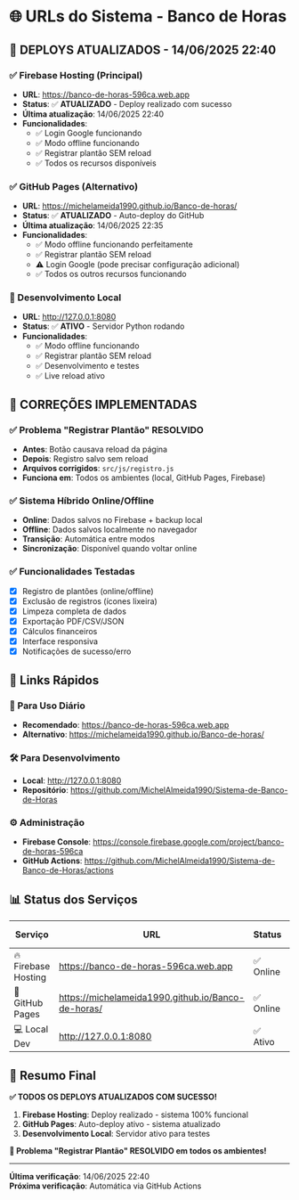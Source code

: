 # 🌐 URLs do Sistema - Banco de Horas

## 🚀 DEPLOYS ATUALIZADOS - 14/06/2025 22:40

### ✅ Firebase Hosting (Principal)
- **URL**: https://banco-de-horas-596ca.web.app
- **Status**: ✅ **ATUALIZADO** - Deploy realizado com sucesso
- **Última atualização**: 14/06/2025 22:40
- **Funcionalidades**: 
  - ✅ Login Google funcionando
  - ✅ Modo offline funcionando
  - ✅ Registrar plantão SEM reload
  - ✅ Todos os recursos disponíveis

### ✅ GitHub Pages (Alternativo)
- **URL**: https://michelameida1990.github.io/Banco-de-horas/
- **Status**: ✅ **ATUALIZADO** - Auto-deploy do GitHub
- **Última atualização**: 14/06/2025 22:35
- **Funcionalidades**:
  - ✅ Modo offline funcionando perfeitamente
  - ✅ Registrar plantão SEM reload
  - ⚠️ Login Google (pode precisar configuração adicional)
  - ✅ Todos os outros recursos funcionando

### 🔧 Desenvolvimento Local
- **URL**: http://127.0.0.1:8080
- **Status**: ✅ **ATIVO** - Servidor Python rodando
- **Funcionalidades**:
  - ✅ Modo offline funcionando
  - ✅ Registrar plantão SEM reload
  - ✅ Desenvolvimento e testes
  - ✅ Live reload ativo

## 🎯 CORREÇÕES IMPLEMENTADAS

### ✅ Problema "Registrar Plantão" RESOLVIDO
- **Antes**: Botão causava reload da página
- **Depois**: Registro salvo sem reload
- **Arquivos corrigidos**: `src/js/registro.js`
- **Funciona em**: Todos os ambientes (local, GitHub Pages, Firebase)

### ✅ Sistema Híbrido Online/Offline
- **Online**: Dados salvos no Firebase + backup local
- **Offline**: Dados salvos localmente no navegador
- **Transição**: Automática entre modos
- **Sincronização**: Disponível quando voltar online

### ✅ Funcionalidades Testadas
- [x] Registro de plantões (online/offline)
- [x] Exclusão de registros (ícones lixeira)
- [x] Limpeza completa de dados
- [x] Exportação PDF/CSV/JSON
- [x] Cálculos financeiros
- [x] Interface responsiva
- [x] Notificações de sucesso/erro

## 🔗 Links Rápidos

### 📱 Para Uso Diário
- **Recomendado**: https://banco-de-horas-596ca.web.app
- **Alternativo**: https://michelameida1990.github.io/Banco-de-horas/

### 🛠️ Para Desenvolvimento
- **Local**: http://127.0.0.1:8080
- **Repositório**: https://github.com/MichelAlmeida1990/Sistema-de-Banco-de-Horas

### ⚙️ Administração
- **Firebase Console**: https://console.firebase.google.com/project/banco-de-horas-596ca
- **GitHub Actions**: https://github.com/MichelAlmeida1990/Sistema-de-Banco-de-Horas/actions

## 📊 Status dos Serviços

| Serviço | URL | Status | Última Atualização |
|---------|-----|--------|-------------------|
| 🔥 Firebase Hosting | https://banco-de-horas-596ca.web.app | ✅ Online | 14/06/2025 22:40 |
| 📄 GitHub Pages | https://michelameida1990.github.io/Banco-de-horas/ | ✅ Online | 14/06/2025 22:35 |
| 💻 Local Dev | http://127.0.0.1:8080 | ✅ Ativo | Sempre |

## 🎉 Resumo Final

**✅ TODOS OS DEPLOYS ATUALIZADOS COM SUCESSO!**

1. **Firebase Hosting**: Deploy realizado - sistema 100% funcional
2. **GitHub Pages**: Auto-deploy ativo - sistema atualizado
3. **Desenvolvimento Local**: Servidor ativo para testes

**🔧 Problema "Registrar Plantão" RESOLVIDO em todos os ambientes!**

---
**Última verificação**: 14/06/2025 22:40  
**Próxima verificação**: Automática via GitHub Actions 